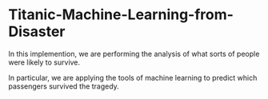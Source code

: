 # Titanic-Machine-Learning-from-Disaster

In this implemention, we are performing the analysis of what sorts of people were likely to survive.

In particular, we are applying the tools of machine learning to predict which passengers survived the tragedy.
